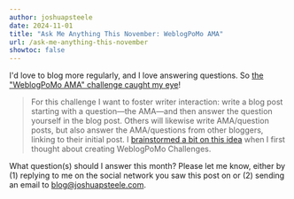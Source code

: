 ```yaml
---
author: joshuapsteele
date: 2024-11-01
title: "Ask Me Anything This November: WeblogPoMo AMA"
url: /ask-me-anything-this-november
showtoc: false
---
```

I'd love to blog more regularly, and I love answering questions. So [the "WeblogPoMo AMA" challenge caught my eye](https://weblogpomo.club/challenges)!

> For this challenge I want to foster writer interaction: write a blog post starting with a question—the AMA—and then answer the question yourself in the blog post. Others will likewise write AMA/question posts, but also answer the AMA/questions from other bloggers, linking to their initial post. I [brainstormed a bit on this idea](https://weblog.anniegreens.lol/2024/10/weblogpomo-challenges#ama-challenge) when I first thought about creating WeblogPoMo Challenges.

What question(s) should I answer this month? Please let me know, either by (1) replying to me on the social network you saw this post on or (2) sending an email to [blog@joshuapsteele.com](blog@joshuapsteele.com).